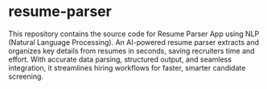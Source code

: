 # resume-parser
This repository contains the source code for Resume Parser App using NLP (Natural Language Processing). 
An AI-powered resume parser extracts and organizes key details from resumes in seconds, saving recruiters time and effort. With accurate data parsing, structured output, and seamless integration, it streamlines hiring workflows for faster, smarter candidate screening.
